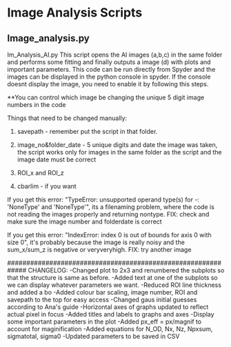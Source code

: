 # Image Analysis Scripts

## Image_analysis.py
Im_Analysis_AI.py
This script opens the AI images (a,b,c) in the same folder and performs some fitting and finally outputs a image (d) with plots and important parameters. 
This code can be run directly from Spyder and the images can be displayed in the python console in spyder. If the console doesnt display the image, you need to enable it by following this steps.

**You can control which image be changing the unique 5 digit image numbers in the code

Things that need to be changed manually:

1. savepath - remember put the script in that folder.

2. image_no&folder_date - 5 unique digits and date the image was taken, the script works only for images in the same folder as the script and the image date must be correct

3. ROI_x and ROI_z

4. cbarlim - if you want 

If you get this error: "TypeError: unsupported operand type(s) for -: 'NoneType' and 'NoneType'", its a filenaming problem, where the code is not reading the images properly and returning nontype.
FIX: check and make sure the image number and folderdate is correct


If you get this error: "IndexError: index 0 is out of bounds for axis 0 with size 0",
it's probably because the image is really noisy and the sum_x/sum_z is negative or veryveryhigh.
FIX: try another image

#############################################################
CHANGELOG:
-Changed plot to 2x3 and renumbered the subplots so that the structure is same as before.
-Added text at one of the subplots so we can display whatever parameters we want.
-Reduced ROI line thickness and added a bo
-Added colour bar scaling, image number, ROI and savepath to the top for easy access
-Changed gaus initial guesses according to Ana's guide
-Horizontal axes of graphs updated to reflect actual pixel in focus
-Added titles and labels to graphs and axes
-Display some important parameters in the plot
-Added px_eff = px/magnif to account for maginification
-Added equations for
N_OD, Nx, Nz, Npxsum, sigmatotal, sigma0
-Updated parameters to be saved in CSV